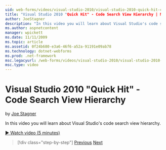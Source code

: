 ```yaml
---
uid: web-forms/videos/visual-studio-2010/visual-studio-2010-quick-hit-code-search-view-hierarchy
title: "Visual Studio 2010 "Quick Hit" - Code Search View Hierarchy | Microsoft Docs"
author: JoeStagner
description: "In this video you will learn about Visual Studio's code search view hierarchy."
ms.author: aspnetcontent
manager: wpickett
ms.date: 11/11/2009
ms.topic: article
ms.assetid: 0f24b680-e3a6-46f6-a52a-91191e09ab78
ms.technology: dotnet-webforms
ms.prod: .net-framework
msc.legacyurl: /web-forms/videos/visual-studio-2010/visual-studio-2010-quick-hit-code-search-view-hierarchy
msc.type: video
---
```

Visual Studio 2010 "Quick Hit" - Code Search View Hierarchy
====================
by [Joe Stagner](https://github.com/JoeStagner)

In this video you will learn about Visual Studio's code search view hierarchy.

[&#9654; Watch video (5 minutes)](https://channel9.msdn.com/Blogs/ASP-NET-Site-Videos/visual-studio-2010-quick-hit-code-search-view-hierarchy)

>[!div class="step-by-step"]
[Previous](visual-studio-2010-quick-hit-code-optimized-profile.md)
[Next](visual-studio-2010-quick-hit-intellisense-smart-lists.md)